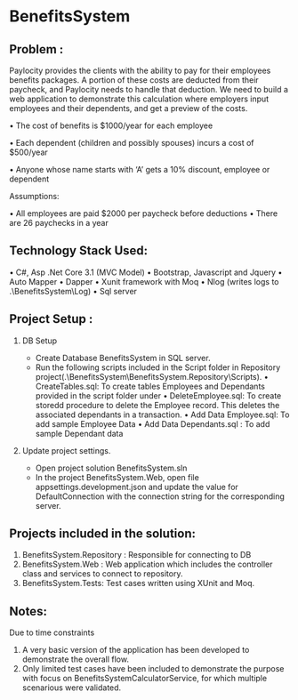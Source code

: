 # BenefitsSystem

Problem :
----------
Paylocity provides the clients with the ability to pay for their employees benefits packages. A portion of these costs are deducted from their paycheck, and Paylocity needs to handle that deduction. 
We need to build a web application to demonstrate this calculation where employers input employees and their dependents, and get a preview of the costs.

• The cost of benefits is $1000/year for each employee 

• Each dependent (children and possibly spouses) incurs a cost of $500/year 

• Anyone whose name starts with ‘A’ gets a 10% discount, employee or dependent

Assumptions:

• All employees are paid $2000 per paycheck before deductions 
• There are 26 paychecks in a year

Technology Stack Used:
----------------------
• C#, Asp .Net Core 3.1 (MVC Model)
• Bootstrap, Javascript and Jquery 
• Auto Mapper
• Dapper
• Xunit framework with Moq 
• Nlog (writes logs to .\BenefitsSystem\Log)
• Sql server 

Project Setup :
-------------
1. DB Setup
	- Create Database BenefitsSystem in SQL server.
	- Run the following scripts included in the Script folder in Repository project(.\BenefitsSystem\BenefitsSystem.Repository\Scripts).
	• CreateTables.sql: To create tables Employees and Dependants provided in the script folder under 
	• DeleteEmployee.sql: To create storedd procedure to delete the Employee record. This deletes the associated dependants in a transaction.
	• Add Data Employee.sql: To add sample Employee Data 
	• Add Data Dependants.sql : To add sample Dependant data
	
2. Update project settings.
	- Open project solution BenefitsSystem.sln
	- In the project BenefitsSystem.Web, open file appsettings.development.json and update the value for DefaultConnection with the connection string for the corresponding server.
	
Projects included in the solution:
----------------------------------
1. BenefitsSystem.Repository : Responsible for connecting to DB
2. BenefitsSystem.Web : Web application which includes the controller class and services to connect to repository.
3. BenefitsSystem.Tests: Test cases written using XUnit and Moq. 
 
Notes:
------
Due to time constraints
1. A very basic version of the application has been developed to demonstrate the overall flow.
2. Only limited test cases have been included to demonstrate the purpose with focus on BenefitsSystemCalculatorService, for which multiple scenarious were validated.  


